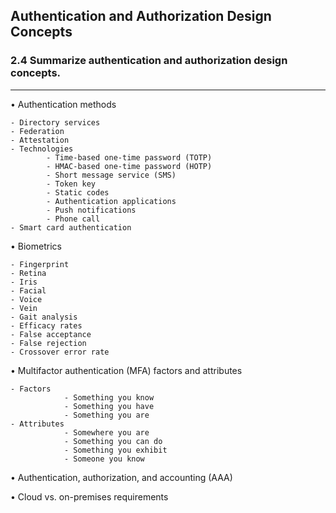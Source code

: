 ## Authentication and Authorization Design Concepts
### 2.4  Summarize authentication and authorization design concepts.
---
• Authentication methods

	- Directory services 
	- Federation  
	- Attestation  
	- Technologies
			- Time-based one-time password (TOTP)
			- HMAC-based one-time password (HOTP)
			- Short message service (SMS) 
			- Token key  
			- Static codes  
			- Authentication applications 
			- Push notifications
			- Phone call  
	- Smart card authentication

• Biometrics

	- Fingerprint 
	- Retina  
	- Iris  
	- Facial
	- Voice  
	- Vein  
	- Gait analysis  
	- Efficacy rates  
	- False acceptance  
	- False rejection  
	- Crossover error rate

• Multifactor authentication (MFA) factors and attributes

	- Factors  
				- Something you know 
				- Something you have 
				- Something you are
	- Attributes  
				- Somewhere you are  
				- Something you can do 
				- Something you exhibit 
				- Someone you know

• Authentication, authorization, and accounting (AAA)

• Cloud vs. on-premises requirements
